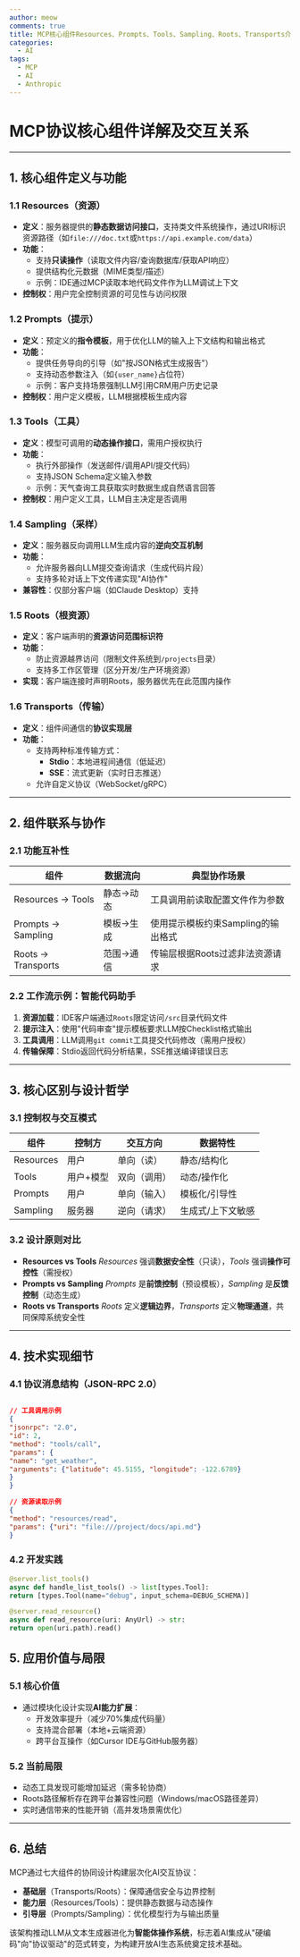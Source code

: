 ```yaml
---
author: meow
comments: true
title: MCP核心组件Resources、Prompts、Tools、Sampling、Roots、Transports介绍
categories:
  - AI
tags:
  - MCP
  - AI
  - Anthropic
---
```


# MCP协议核心组件详解及交互关系

---

## 1. 核心组件定义与功能

### 1.1 Resources（资源）
- **定义**：服务器提供的**静态数据访问接口**，支持类文件系统操作，通过URI标识资源路径（如`file:///doc.txt`或`https://api.example.com/data`）
- **功能**：
  - 支持**只读操作**（读取文件内容/查询数据库/获取API响应）
  - 提供结构化元数据（MIME类型/描述）
  - 示例：IDE通过MCP读取本地代码文件作为LLM调试上下文
- **控制权**：用户完全控制资源的可见性与访问权限

### 1.2 Prompts（提示）
- **定义**：预定义的**指令模板**，用于优化LLM的输入上下文结构和输出格式
- **功能**：
  - 提供任务导向的引导（如"按JSON格式生成报告"）
  - 支持动态参数注入（如`{user_name}`占位符）
  - 示例：客户支持场景强制LLM引用CRM用户历史记录
- **控制权**：用户定义模板，LLM根据模板生成内容

### 1.3 Tools（工具）
- **定义**：模型可调用的**动态操作接口**，需用户授权执行
- **功能**：
  - 执行外部操作（发送邮件/调用API/提交代码）
  - 支持JSON Schema定义输入参数
  - 示例：天气查询工具获取实时数据生成自然语言回答
- **控制权**：用户定义工具，LLM自主决定是否调用

### 1.4 Sampling（采样）
- **定义**：服务器反向调用LLM生成内容的**逆向交互机制**
- **功能**：
  - 允许服务器向LLM提交查询请求（生成代码片段）
  - 支持多轮对话上下文传递实现"AI协作"
- **兼容性**：仅部分客户端（如Claude Desktop）支持

### 1.5 Roots（根资源）
- **定义**：客户端声明的**资源访问范围标识符**
- **功能**：
  - 防止资源越界访问（限制文件系统到`/projects`目录）
  - 支持多工作区管理（区分开发/生产环境资源）
- **实现**：客户端连接时声明Roots，服务器优先在此范围内操作

### 1.6 Transports（传输）
- **定义**：组件间通信的**协议实现层**
- **功能**：
  - 支持两种标准传输方式：
    - **Stdio**：本地进程间通信（低延迟）
    - **SSE**：流式更新（实时日志推送）
  - 允许自定义协议（WebSocket/gRPC）

---

## 2. 组件联系与协作

### 2.1 功能互补性
| 组件          | 数据流向       | 典型协作场景                                 |
|---------------|----------------|--------------------------------------------|
| Resources → Tools | 静态→动态      | 工具调用前读取配置文件作为参数              |
| Prompts → Sampling | 模板→生成      | 使用提示模板约束Sampling的输出格式          |
| Roots → Transports | 范围→通信      | 传输层根据Roots过滤非法资源请求             |

### 2.2 工作流示例：智能代码助手
1. **资源加载**：IDE客户端通过`Roots`限定访问`/src`目录代码文件
2. **提示注入**：使用"代码审查"提示模板要求LLM按Checklist格式输出
3. **工具调用**：LLM调用`git commit`工具提交代码修改（需用户授权）
4. **传输保障**：Stdio返回代码分析结果，SSE推送编译错误日志

---

## 3. 核心区别与设计哲学

### 3.1 控制权与交互模式
| 组件       | 控制方   | 交互方向     | 数据特性         |
|------------|----------|--------------|------------------|
| Resources  | 用户     | 单向（读）   | 静态/结构化      |
| Tools      | 用户+模型 | 双向（调用） | 动态/操作化      |
| Prompts    | 用户     | 单向（输入） | 模板化/引导性    |
| Sampling   | 服务器   | 逆向（请求） | 生成式/上下文敏感 |

### 3.2 设计原则对比
- **Resources vs Tools**
  *Resources* 强调**数据安全性**（只读），*Tools* 强调**操作可控性**（需授权）
- **Prompts vs Sampling**
  *Prompts* 是**前馈控制**（预设模板），*Sampling* 是**反馈控制**（动态生成）
- **Roots vs Transports**
  *Roots* 定义**逻辑边界**，*Transports* 定义**物理通道**，共同保障系统安全性

---

## 4. 技术实现细节

### 4.1 协议消息结构（JSON-RPC 2.0）

```json

// 工具调用示例
{
"jsonrpc": "2.0",
"id": 2,
"method": "tools/call",
"params": {
"name": "get_weather",
"arguments": {"latitude": 45.5155, "longitude": -122.6789}
}
}

// 资源读取示例
{
"method": "resources/read",
"params": {"uri": "file:///project/docs/api.md"}
}

```

### 4.2 开发实践

```python
@server.list_tools()
async def handle_list_tools() -> list[types.Tool]:
return [types.Tool(name="debug", input_schema=DEBUG_SCHEMA)]

@server.read_resource()
async def read_resource(uri: AnyUrl) -> str:
return open(uri.path).read()
```
## 5. 应用价值与局限

### 5.1 核心价值
- 通过模块化设计实现**AI能力扩展**：
  - 开发效率提升（减少70%集成代码量）
  - 支持混合部署（本地+云端资源）
  - 跨平台互操作（如Cursor IDE与GitHub服务器）

### 5.2 当前局限
- 动态工具发现可能增加延迟（需多轮协商）
- Roots路径解析存在跨平台兼容性问题（Windows/macOS路径差异）
- 实时通信带来的性能开销（高并发场景需优化）

---

## 6. 总结
MCP通过七大组件的协同设计构建层次化AI交互协议：
- **基础层**（Transports/Roots）：保障通信安全与边界控制
- **能力层**（Resources/Tools）：提供静态数据与动态操作
- **引导层**（Prompts/Sampling）：优化模型行为与输出质量

该架构推动LLM从文本生成器进化为**智能体操作系统**，标志着AI集成从"硬编码"向"协议驱动"的范式转变，为构建开放AI生态系统奠定技术基础。


